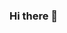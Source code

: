### Hi there 👋

<!--
**ErickDiego/ErickDiego** is a ✨ _special_ ✨ repository because its `README.md` (this file) appears on your GitHub profile.

Here are some ideas to get you started:

 🔭  Desarrollador .net --I’m currently working on ...
 🌱  Actualmente me encuentro aprendiendo nuevas tecnologias y mejorando mi actuales habilidades en .Net --I’m currently learning ...
- 👯 I’m looking to collaborate on ...
- 🤔 I’m looking for help with ...
- 💬 Ask me about ...
- 📫 How to reach me: ...
- 😄 Pronouns: ...
- ⚡ Fun fact: ...
-->
